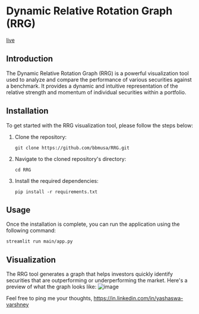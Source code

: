 # Dynamic Relative Rotation Graph (RRG)
[live](https://rrg-nse.streamlit.app/)
## Introduction
The Dynamic Relative Rotation Graph (RRG) is a powerful visualization tool used to analyze and compare the performance of various securities against a benchmark. It provides a dynamic and intuitive representation of the relative strength and momentum of individual securities within a portfolio.

## Installation
To get started with the RRG visualization tool, please follow the steps below:

1. Clone the repository:
   ```
   git clone https://github.com/bbmusa/RRG.git
   ```
2. Navigate to the cloned repository's directory:
   ```
   cd RRG
   ```
3. Install the required dependencies:
   ```
   pip install -r requirements.txt
   ```

## Usage
Once the installation is complete, you can run the application using the following command:
```
streamlit run main/app.py
```

## Visualization
The RRG tool generates a graph that helps investors quickly identify securities that are outperforming or underperforming the market. Here's a preview of what the graph looks like:
![image](https://github.com/bbmusa/RRG/assets/65719349/7c83e705-1bce-4124-87cf-a1c6354d418a)


Feel free to ping me your thoughts,
https://in.linkedin.com/in/yashaswa-varshney

